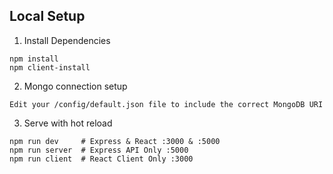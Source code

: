 
## Local Setup

 1. Install Dependencies
 
 ```
 npm install
npm client-install
```
 2. Mongo connection setup
 ```
Edit your /config/default.json file to include the correct MongoDB URI
```

3. Serve with hot reload
```
npm run dev     # Express & React :3000 & :5000
npm run server  # Express API Only :5000
npm run client  # React Client Only :3000
```
